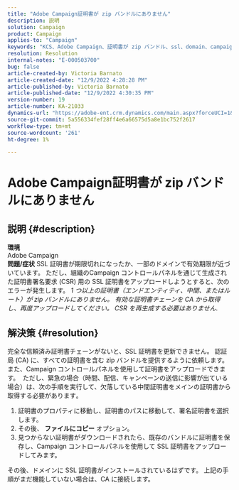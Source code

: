 ```yaml
---
title: "Adobe Campaign証明書が zip バンドルにありません"
description: 説明
solution: Campaign
product: Campaign
applies-to: "Campaign"
keywords: "KCS、Adobe Campaign、証明書が zip バンドル、ssl、domain、campaign コントロールパネルにありません"
resolution: Resolution
internal-notes: "E-000503700"
bug: false
article-created-by: Victoria Barnato
article-created-date: "12/9/2022 4:28:28 PM"
article-published-by: Victoria Barnato
article-published-date: "12/9/2022 4:30:35 PM"
version-number: 19
article-number: KA-21033
dynamics-url: "https://adobe-ent.crm.dynamics.com/main.aspx?forceUCI=1&pagetype=entityrecord&etn=knowledgearticle&id=ae7bc37c-de77-ed11-81aa-6045bd006079"
source-git-commit: 5a556334fef28ff4e6a66575d5a8e1bc752f2617
workflow-type: tm+mt
source-wordcount: '261'
ht-degree: 1%

---
```


# Adobe Campaign証明書が zip バンドルにありません

## 説明 {#description}

<b>環境</b> <br>
Adobe Campaign
 <br><b>問題/症状</b>
SSL 証明書が期限切れになったか、一部のドメインで有効期限が近づいています。 ただし、組織のCampaign コントロールパネルを通じて生成された証明書署名要求 (CSR) 用の SSL 証明書をアップロードしようとすると、次のエラーが発生します。 *1 つ以上の証明書（エンドエンティティ、中間、またはルート）が zip バンドルにありません。 有効な証明書チェーンを CA から取得し、再度アップロードしてください。 CSR を再生成する必要はありません*.


## 解決策 {#resolution}


完全な信頼済み証明書チェーンがないと、SSL 証明書を更新できません。 認証局 (CA) に、すべての証明書を含む zip バンドルを提供するように依頼します。また、Campaign コントロールパネルを使用して証明書をアップロードできます。  ただし、緊急の場合（時間、配信、キャンペーンの送信に影響が出ている場合）は、次の手順を実行して、欠落している中間証明&#x200B;書をメ&#x200B;インの証明書から取得する必要がありま&#x200B;す&#x200B;。

1. 証明書のプロパティに移動し、証明書のパスに移動して、署名証明書を選択します。
2. その後、 <b>ファイルにコピー</b> オプション。
3. 見つからない証明書がダウンロードされたら、既存のバンドルに証明書を保存し、Campaign コントロールパネルを使用して SSL 証明書をアップロードしてみます。


その後、ドメインに SSL 証明書がインストールされているはずです。 上記の手順がまだ機能していない場合は、CA に接続します。
